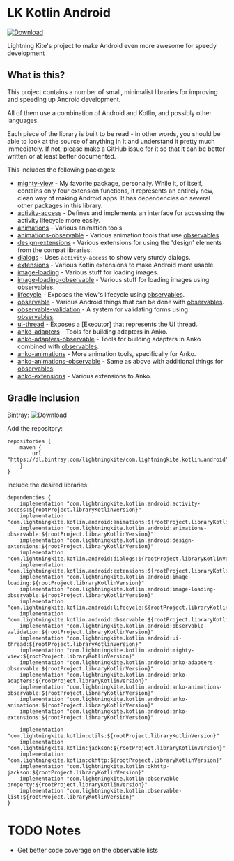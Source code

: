 # LK Kotlin Android

[ ![Download](https://api.bintray.com/packages/lightningkite/com.lightningkite.kotlin.android/extensions/images/download.svg) ](https://bintray.com/lightningkite/com.lightningkite.kotlin.android/extensions/_latestVersion)

Lightning Kite's project to make Android even more awesome for speedy development

## What is this?

This project contains a number of small, minimalist libraries for improving and speeding up Android development.

All of them use a combination of Android and Kotlin, and possibly other languages.

Each piece of the library is built to be read - in other words, you should be able to look at the source of anything in it and understand it pretty much immediately.  If not, please make a GitHub issue for it so that it can be better written or at least better documented.

This includes the following packages:

- [mighty-view](mighty-view/index.html) - My favorite package, personally.  While it, of itself, contains only four extension functions, it represents an entirely new, clean way of making Android apps.  It has dependencies on several other packages in this library.
- [activity-access](activity-access/index.html) - Defines and implements an interface for accessing the activity lifecycle more easily.
- [animations](animations/index.html) - Various animation tools
- [animations-observable](animations-observable/index.html) - Various animation tools that use [observables](https://github.com/lightningkite/lk-kotlin)
- [design-extensions](design-extensions/index.html) - Various extensions for using the 'design' elements from the compat libraries.
- [dialogs](dialogs/index.html) - Uses `activity-access` to show very sturdy dialogs.
- [extensions](extensions/index.html) - Various Kotlin extensions to make Android more usable.
- [image-loading](image-loading/index.html) - Various stuff for loading images.
- [image-loading-observable](image-loading-observable/index.html) - Various stuff for loading images using [observables](https://github.com/lightningkite/lk-kotlin).
- [lifecycle](lifecycle/index.html) - Exposes the view's lifecycle using [observables](https://github.com/lightningkite/lk-kotlin).
- [observable](observable/index.html) - Various Android things that can be done with [observables](https://github.com/lightningkite/lk-kotlin).
- [observable-validation](observable-validation/index.html) - A system for validating forms using [observables](https://github.com/lightningkite/lk-kotlin).
- [ui-thread](ui-thread/index.html) - Exposes a [Executor] that represents the UI thread.
- [anko-adapters](anko-adapters/index.html) - Tools for building adapters in Anko.
- [anko-adapters-observable](anko-adapters-observable/index.html) - Tools for building adapters in Anko combined with [observables](https://github.com/lightningkite/lk-kotlin).
- [anko-animations](anko-animations/index.html) - More animation tools, specifically for Anko.
- [anko-animations-observable](anko-animations-observable/index.html) - Same as above with additional things for [observables](https://github.com/lightningkite/lk-kotlin).
- [anko-extensions](anko-extensions/index.html) - Various extensions to Anko.


## Gradle Inclusion

Bintray: [ ![Download](https://api.bintray.com/packages/lightningkite/com.lightningkite.kotlin.android/extensions/images/download.svg) ](https://bintray.com/lightningkite/com.lightningkite.kotlin.android/extensions/_latestVersion)

Add the repository:

```
repositories {
    maven {
        url "https://dl.bintray.com/lightningkite/com.lightningkite.kotlin.android"
    }
}
```

Include the desired libraries:

```
dependencies {
    implementation "com.lightningkite.kotlin.android:activity-access:${rootProject.libraryKotlinVersion}"
    implementation "com.lightningkite.kotlin.android:animations:${rootProject.libraryKotlinVersion}"
    implementation "com.lightningkite.kotlin.android:animations-observable:${rootProject.libraryKotlinVersion}"
    implementation "com.lightningkite.kotlin.android:design-extensions:${rootProject.libraryKotlinVersion}"
    implementation "com.lightningkite.kotlin.android:dialogs:${rootProject.libraryKotlinVersion}"
    implementation "com.lightningkite.kotlin.android:extensions:${rootProject.libraryKotlinVersion}"
    implementation "com.lightningkite.kotlin.android:image-loading:${rootProject.libraryKotlinVersion}"
    implementation "com.lightningkite.kotlin.android:image-loading-observable:${rootProject.libraryKotlinVersion}"
    implementation "com.lightningkite.kotlin.android:lifecycle:${rootProject.libraryKotlinVersion}"
    implementation "com.lightningkite.kotlin.android:observable:${rootProject.libraryKotlinVersion}"
    implementation "com.lightningkite.kotlin.android:observable-validation:${rootProject.libraryKotlinVersion}"
    implementation "com.lightningkite.kotlin.android:ui-thread:${rootProject.libraryKotlinVersion}"
    implementation "com.lightningkite.kotlin.android:mighty-view:${rootProject.libraryKotlinVersion}"
    implementation "com.lightningkite.kotlin.android:anko-adapters-observable:${rootProject.libraryKotlinVersion}"
    implementation "com.lightningkite.kotlin.android:anko-adapters:${rootProject.libraryKotlinVersion}"
    implementation "com.lightningkite.kotlin.android:anko-animations-observable:${rootProject.libraryKotlinVersion}"
    implementation "com.lightningkite.kotlin.android:anko-animations:${rootProject.libraryKotlinVersion}"
    implementation "com.lightningkite.kotlin.android:anko-extensions:${rootProject.libraryKotlinVersion}"
    
    implementation "com.lightningkite.kotlin:utils:${rootProject.libraryKotlinVersion}"
    implementation "com.lightningkite.kotlin:jackson:${rootProject.libraryKotlinVersion}"
    implementation "com.lightningkite.kotlin:okhttp:${rootProject.libraryKotlinVersion}"
    implementation "com.lightningkite.kotlin:okhttp-jackson:${rootProject.libraryKotlinVersion}"
    implementation "com.lightningkite.kotlin:observable-property:${rootProject.libraryKotlinVersion}"
    implementation "com.lightningkite.kotlin:observable-list:${rootProject.libraryKotlinVersion}"
}
```

# TODO Notes

- Get better code coverage on the observable lists
